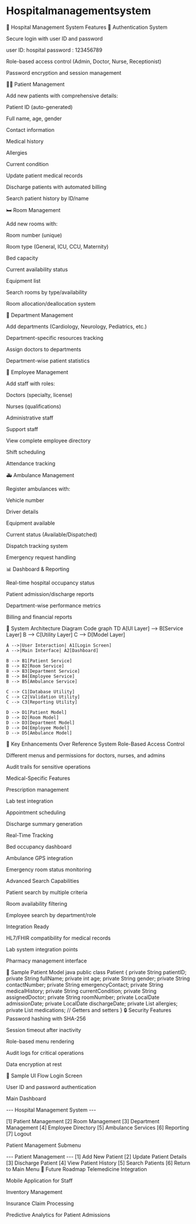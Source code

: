# Hospitalmanagementsystem
🏥 Hospital Management System Features
🔐 Authentication System

Secure login with user ID and password

user ID: hospital
password : 123456789

Role-based access control (Admin, Doctor, Nurse, Receptionist)

Password encryption and session management

👨‍⚕️ Patient Management

Add new patients with comprehensive details:

Patient ID (auto-generated)

Full name, age, gender

Contact information

Medical history

Allergies

Current condition

Update patient medical records

Discharge patients with automated billing

Search patient history by ID/name

🛏️ Room Management

Add new rooms with:

Room number (unique)

Room type (General, ICU, CCU, Maternity)

Bed capacity

Current availability status

Equipment list

Search rooms by type/availability

Room allocation/deallocation system

🏥 Department Management

Add departments (Cardiology, Neurology, Pediatrics, etc.)

Department-specific resources tracking

Assign doctors to departments

Department-wise patient statistics

👥 Employee Management

Add staff with roles:

Doctors (specialty, license)

Nurses (qualifications)

Administrative staff

Support staff

View complete employee directory

Shift scheduling

Attendance tracking

🚑 Ambulance Management

Register ambulances with:

Vehicle number

Driver details

Equipment available

Current status (Available/Dispatched)

Dispatch tracking system

Emergency request handling

📊 Dashboard & Reporting

Real-time hospital occupancy status

Patient admission/discharge reports

Department-wise performance metrics

Billing and financial reports

🧩 System Architecture
Diagram
Code
graph TD
    A[UI Layer] --> B[Service Layer]
    B --> C[Utility Layer]
    C --> D[Model Layer]
    
    A -->|User Interaction| A1[Login Screen]
    A -->|Main Interface| A2[Dashboard]
    
    B --> B1[Patient Service]
    B --> B2[Room Service]
    B --> B3[Department Service]
    B --> B4[Employee Service]
    B --> B5[Ambulance Service]
    
    C --> C1[Database Utility]
    C --> C2[Validation Utility]
    C --> C3[Reporting Utility]
    
    D --> D1[Patient Model]
    D --> D2[Room Model]
    D --> D3[Department Model]
    D --> D4[Employee Model]
    D --> D5[Ambulance Model]



🌟 Key Enhancements Over Reference System
Role-Based Access Control

Different menus and permissions for doctors, nurses, and admins

Audit trails for sensitive operations

Medical-Specific Features

Prescription management

Lab test integration

Appointment scheduling

Discharge summary generation

Real-Time Tracking

Bed occupancy dashboard

Ambulance GPS integration

Emergency room status monitoring

Advanced Search Capabilities

Patient search by multiple criteria

Room availability filtering

Employee search by department/role

Integration Ready

HL7/FHIR compatibility for medical records

Lab system integration points

Pharmacy management interface

🧾 Sample Patient Model
java
public class Patient {
    private String patientID;
    private String fullName;
    private int age;
    private String gender;
    private String contactNumber;
    private String emergencyContact;
    private String medicalHistory;
    private String currentCondition;
    private String assignedDoctor;
    private String roomNumber;
    private LocalDate admissionDate;
    private LocalDate dischargeDate;
    private List<String> allergies;
    private List<Prescription> medications;
    // Getters and setters
}
🔒 Security Features
Password hashing with SHA-256

Session timeout after inactivity

Role-based menu rendering

Audit logs for critical operations

Data encryption at rest

📱 Sample UI Flow
Login Screen

User ID and password authentication

Main Dashboard


--- Hospital Management System ---

[1] Patient Management
[2] Room Management
[3] Department Management
[4] Employee Directory
[5] Ambulance Services
[6] Reporting
[7] Logout



Patient Management Submenu

--- Patient Management ---
[1] Add New Patient
[2] Update Patient Details
[3] Discharge Patient
[4] View Patient History
[5] Search Patients
[6] Return to Main Menu
🚀 Future Roadmap
Telemedicine Integration


Mobile Application for Staff

Inventory Management

Insurance Claim Processing

Predictive Analytics for Patient Admissions
